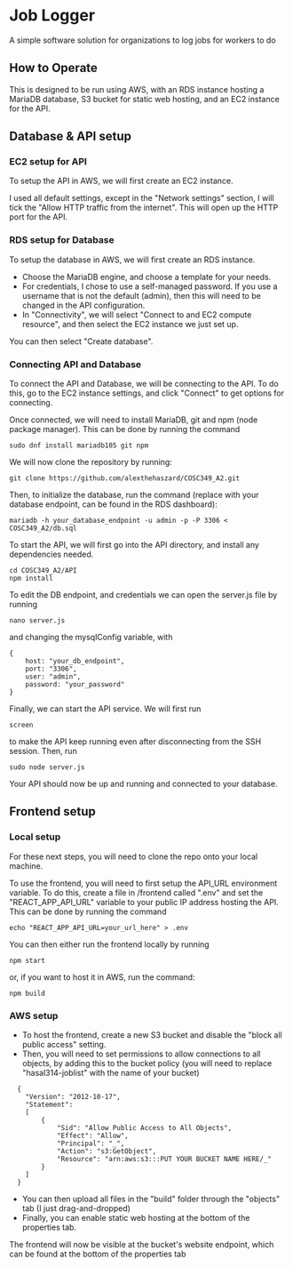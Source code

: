 # Job Logger

A simple software solution for organizations to log jobs for workers to do

## How to Operate

This is designed to be run using AWS, with an RDS instance hosting a MariaDB database, S3 bucket for static web hosting, and an EC2 instance for the API.

## Database & API setup

### EC2 setup for API

To setup the API in AWS, we will first create an EC2 instance.

I used all default settings, except in the "Network settings" section, I will tick the "Allow HTTP traffic from the internet". This will open up the HTTP port for the API.

### RDS setup for Database

To setup the database in AWS, we will first create an RDS instance.

- Choose the MariaDB engine, and choose a template for your needs.
- For credentials, I chose to use a self-managed password. If you use a username that is not the default (admin), then this will need to be changed in the API configuration.
- In "Connectivity", we will select "Connect to and EC2 compute resource", and then select the EC2 instance we just set up.

You can then select "Create database".

### Connecting API and Database

To connect the API and Database, we will be connecting to the API. To do this, go to the EC2 instance settings, and click "Connect" to get options for connecting.

Once connected, we will need to install MariaDB, git and npm (node package manager). This can be done by running the command

    sudo dnf install mariadb105 git npm

We will now clone the repository by running:

    git clone https://github.com/alexthehaszard/COSC349_A2.git

Then, to initialize the database, run the command (replace with your database endpoint, can be found in the RDS dashboard):

    mariadb -h your_database_endpoint -u admin -p -P 3306 < COSC349_A2/db.sql

To start the API, we will first go into the API directory, and install any dependencies needed.

    cd COSC349_A2/API
    npm install

To edit the DB endpoint, and credentials we can open the server.js file by running

    nano server.js

and changing the mysqlConfig variable, with

```
{
    host: "your_db_endpoint",
    port: "3306",
    user: "admin",
    password: "your_password"
}
```

Finally, we can start the API service. We will first run

    screen

to make the API keep running even after disconnecting from the SSH session. Then, run

    sudo node server.js

Your API should now be up and running and connected to your database.

## Frontend setup

### Local setup

For these next steps, you will need to clone the repo onto your local machine.

To use the frontend, you will need to first setup the API_URL environment variable.
To do this, create a file in /frontend called ".env" and set the "REACT_APP_API_URL" variable to your public IP address hosting the API.
This can be done by running the command

    echo "REACT_APP_API_URL=your_url_here" > .env

You can then either run the frontend locally by running

    npm start

or, if you want to host it in AWS, run the command:

    npm build

### AWS setup

- To host the frontend, create a new S3 bucket and disable the "block all public access" setting.
- Then, you will need to set permissions to allow connections to all objects, by adding this to the bucket policy (you will need to replace "hasal314-joblist" with the name of your bucket)

```
  {
    "Version": "2012-10-17",
    "Statement":
    [
        {
            "Sid": "Allow Public Access to All Objects",
            "Effect": "Allow",
            "Principal": "_",
            "Action": "s3:GetObject",
            "Resource": "arn:aws:s3:::PUT YOUR BUCKET NAME HERE/_"
        }
    ]
  }
```

- You can then upload all files in the "build" folder through the "objects" tab (I just drag-and-dropped)
- Finally, you can enable static web hosting at the bottom of the properties tab.

The frontend will now be visible at the bucket's website endpoint, which can be found at the bottom of the properties tab
